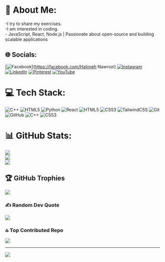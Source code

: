 # 💫 About Me:
-I try to share my exercises.<br>-I am interested in coding.<br>- JavaScript, React, Node.js | Passionate about open-source and building scalable applications<br>


## 🌐 Socials:
[![Facebook](https://img.shields.io/badge/Facebook-%231877F2.svg?logo=Facebook&logoColor=white)](https://facebook.com/Halimeh Nawrozi) [![Instagram](https://img.shields.io/badge/Instagram-%23E4405F.svg?logo=Instagram&logoColor=white)](https://instagram.com/@sepehr.girl) [![LinkedIn](https://img.shields.io/badge/LinkedIn-%230077B5.svg?logo=linkedin&logoColor=white)](https://linkedin.com/in/https://www.linkedin.com/in/halimeh/) [![Pinterest](https://img.shields.io/badge/Pinterest-%23E60023.svg?logo=Pinterest&logoColor=white)](https://pinterest.com/@program.pal) [![YouTube](https://img.shields.io/badge/YouTube-%23FF0000.svg?logo=YouTube&logoColor=white)](https://youtube.com/@@the_world_of_the_best) 

# 💻 Tech Stack:
![C++](https://img.shields.io/badge/c++-%2300599C.svg?style=for-the-badge&logo=c%2B%2B&logoColor=white) ![HTML5](https://img.shields.io/badge/html5-%23E34F26.svg?style=for-the-badge&logo=html5&logoColor=white) ![Python](https://img.shields.io/badge/python-3670A0?style=for-the-badge&logo=python&logoColor=ffdd54) ![React](https://img.shields.io/badge/react-%2320232a.svg?style=for-the-badge&logo=react&logoColor=%2361DAFB) ![HTML5](https://img.shields.io/badge/html5-%23E34F26.svg?style=for-the-badge&logo=html5&logoColor=white) ![CSS3](https://img.shields.io/badge/css3-%231572B6.svg?style=for-the-badge&logo=css3&logoColor=white) ![TailwindCSS](https://img.shields.io/badge/tailwindcss-%2338B2AC.svg?style=for-the-badge&logo=tailwind-css&logoColor=white) ![Git](https://img.shields.io/badge/git-%23F05033.svg?style=for-the-badge&logo=git&logoColor=white) ![GitHub](https://img.shields.io/badge/github-%23121011.svg?style=for-the-badge&logo=github&logoColor=white) ![C++](https://img.shields.io/badge/c++-%2300599C.svg?style=for-the-badge&logo=c%2B%2B&logoColor=white) ![CSS3](https://img.shields.io/badge/css3-%231572B6.svg?style=for-the-badge&logo=css3&logoColor=white)
# 📊 GitHub Stats:
![](https://github-readme-stats.vercel.app/api?username=Halimeh2002&theme=merko&hide_border=true&include_all_commits=true&count_private=false)<br/>
![](https://github-readme-streak-stats.herokuapp.com/?user=Halimeh2002&theme=merko&hide_border=true)<br/>
![](https://github-readme-stats.vercel.app/api/top-langs/?username=Halimeh2002&theme=merko&hide_border=true&include_all_commits=true&count_private=false&layout=compact)

## 🏆 GitHub Trophies
![](https://github-profile-trophy.vercel.app/?username=Halimeh2002&theme=radical&no-frame=false&no-bg=false&margin-w=4)

### ✍️ Random Dev Quote
![](https://quotes-github-readme.vercel.app/api?type=horizontal&theme=tokyonight)

### 🔝 Top Contributed Repo
![](https://github-contributor-stats.vercel.app/api?username=Halimeh2002&limit=5&theme=dark&combine_all_yearly_contributions=true)

---
[![](https://visitcount.itsvg.in/api?id=Halimeh2002&icon=7&color=12)](https://visitcount.itsvg.in)

<!-- Proudly created with GPRM ( https://gprm.itsvg.in ) -->
